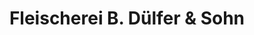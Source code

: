 ---
title: "Fleischerei B. Dülfer & Sohn"
url: /neuruppin/fleischerei-b-duelfer-und-sohn/
shop: Metzgerei
---